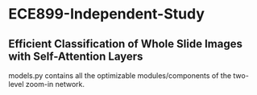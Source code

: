 # ECE899-Independent-Study
Efficient Classification of Whole Slide Images with Self-Attention Layers
-----------------------------------------------------------------------------------------------
models.py contains all the optimizable modules/components of the two-level zoom-in network.
